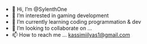 - 👋 Hi, I’m @SylenthOne
- 👀 I’m interested in gaming development 
- 🌱 I’m currently learning coding programmation & dev
- 💞️ I’m looking to collaborate on ...
- 📫 How to reach me ... kassimiilyas1@gmail.com

<!---
SylenthOne/SylenthOne is a ✨ special ✨ repository because its `README.md` (this file) appears on your GitHub profile.
You can click the Preview link to take a look at your changes.
--->

